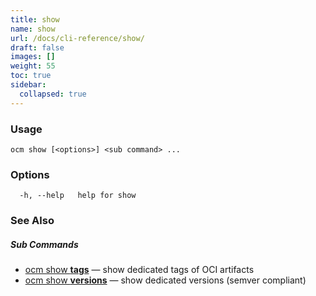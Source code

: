 ```yaml
---
title: show
name: show
url: /docs/cli-reference/show/
draft: false
images: []
weight: 55
toc: true
sidebar:
  collapsed: true
---
```

### Usage

```
ocm show [<options>] <sub command> ...
```

### Options

```
  -h, --help   help for show
```

### See Also



##### Sub Commands

* [ocm show <b>tags</b>](/docs/cli-reference/show/tags/)	 &mdash; show dedicated tags of OCI artifacts
* [ocm show <b>versions</b>](/docs/cli-reference/show/versions/)	 &mdash; show dedicated versions (semver compliant)

